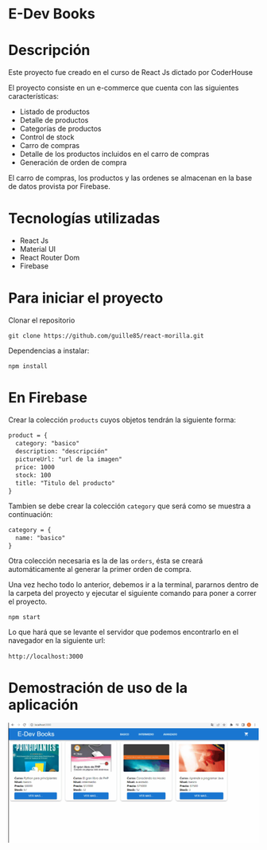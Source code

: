 
# E-Dev Books

# Descripción
Este proyecto fue creado en el curso de React Js dictado por CoderHouse

El proyecto consiste en un e-commerce que cuenta con las siguientes características:
* Listado de productos
* Detalle de productos
* Categorías de productos
* Control de stock
* Carro de compras
* Detalle de los productos incluidos en el carro de compras
* Generación de orden de compra

El carro de compras, los productos y las ordenes se almacenan en la base de datos provista por Firebase.

# Tecnologías utilizadas
* React Js
* Material UI
* React Router Dom
* Firebase

# Para iniciar el proyecto
Clonar el repositorio

```
git clone https://github.com/guille85/react-morilla.git
```

Dependencias a instalar:

```
npm install
```

# En Firebase
Crear la colección `products` cuyos objetos tendrán la siguiente forma:

```
product = {
  category: "basico"
  description: "descripción"
  pictureUrl: "url de la imagen"
  price: 1000
  stock: 100
  title: "Titulo del producto"
}
```

Tambien se debe crear la colección `category` que será como se muestra a continuación:

```
category = {
  name: "basico"
}
```

Otra colección necesaria es la de las `orders`, ésta se creará automáticamente al generar la primer orden de compra.

Una vez hecho todo lo anterior, debemos ir a la terminal, pararnos dentro de la carpeta del proyecto y
ejecutar el siguiente comando para poner a correr el proyecto.

```
npm start
```
Lo que hará que se levante el servidor que podemos encontrarlo en el navegador en la siguiente url:

`http://localhost:3000`


# Demostración de uso de la aplicación

![GIF de muestra.](/public/demo-ecommerce.gif "Vista del proyecto.")